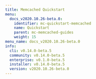 ```yaml
---
title: Memcached Quickstart
menu:
  docs_v2020.10.26-beta.0:
    identifier: mc-quickstart-memcached
    name: Quickstart
    parent: mc-memcached-guides
    weight: 15
menu_name: docs_v2020.10.26-beta.0
info:
  cli: v0.14.0-beta.5
  community: v0.14.0-beta.5
  enterprise: v0.1.0-beta.5
  installer: v0.14.0-beta.5
  version: v2020.10.26-beta.0
---
```


